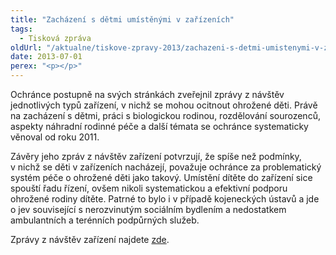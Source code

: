 ```yaml
---
title: "Zacházení s dětmi umístěnými v zařízeních"
tags:
  - Tisková zpráva
oldUrl: "/aktualne/tiskove-zpravy-2013/zachazeni-s-detmi-umistenymi-v-zarizenich"
date: 2013-07-01
perex: "<p></p>"
---
```


<!-- imported from the old website -->

<p>Ochránce postupně na svých stránkách zveřejnil zprávy z návštěv jednotlivých typů zařízení, v nichž se mohou ocitnout ohrožené děti. Právě na zacházení s dětmi, práci s biologickou rodinou, rozdělování sourozenců, aspekty náhradní rodinné péče a další témata se ochránce systematicky věnoval od roku 2011. </p><p>Závěry jeho zpráv z návštěv zařízení potvrzují, že spíše než podmínky, v nichž se děti v zařízeních nacházejí, považuje ochránce za problematický systém péče o ohrožené děti jako takový. Umístění dítěte do zařízení sice spouští řadu řízení, ovšem nikoli systematickou a efektivní podporu ohrožené rodiny dítěte. Patrné to bylo i v případě kojeneckých ústavů a jde o jev související s nerozvinutým sociálním bydlením a nedostatkem ambulantních a terénních podpůrných služeb. </p><p>Zprávy z návštěv zařízení najdete <a href="https://www.ochrance.cz/ochrana-osob-omezenych-na-svobode/zarizeni/zarizeni-ustavni-a-ochranne-vychovy/">zde</a>.</p>
